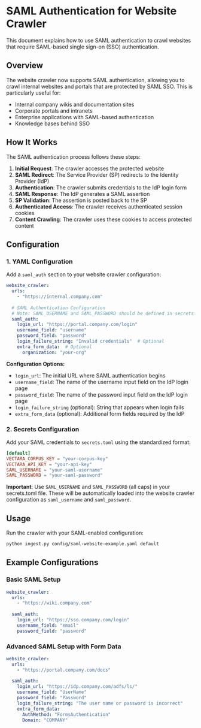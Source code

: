 # SAML Authentication for Website Crawler

This document explains how to use SAML authentication to crawl websites that require SAML-based single sign-on (SSO) authentication.

## Overview

The website crawler now supports SAML authentication, allowing you to crawl internal websites and portals that are protected by SAML SSO. This is particularly useful for:

- Internal company wikis and documentation sites
- Corporate portals and intranets
- Enterprise applications with SAML-based authentication
- Knowledge bases behind SSO

## How It Works

The SAML authentication process follows these steps:

1. **Initial Request**: The crawler accesses the protected website
2. **SAML Redirect**: The Service Provider (SP) redirects to the Identity Provider (IdP)
3. **Authentication**: The crawler submits credentials to the IdP login form
4. **SAML Response**: The IdP generates a SAML assertion
5. **SP Validation**: The assertion is posted back to the SP
6. **Authenticated Access**: The crawler receives authenticated session cookies
7. **Content Crawling**: The crawler uses these cookies to access protected content

## Configuration

### 1. YAML Configuration

Add a `saml_auth` section to your website crawler configuration:

```yaml
website_crawler:
  urls:
    - "https://internal.company.com"
  
  # SAML Authentication Configuration
  # Note: SAML_USERNAME and SAML_PASSWORD should be defined in secrets.toml
  saml_auth:
    login_url: "https://portal.company.com/login"
    username_field: "username"
    password_field: "password"
    login_failure_string: "Invalid credentials"  # Optional
    extra_form_data:  # Optional
      organization: "your-org"
```

**Configuration Options:**

- `login_url`: The initial URL where SAML authentication begins
- `username_field`: The name of the username input field on the IdP login page
- `password_field`: The name of the password input field on the IdP login page
- `login_failure_string` (optional): String that appears when login fails
- `extra_form_data` (optional): Additional form fields required by the IdP

### 2. Secrets Configuration

Add your SAML credentials to `secrets.toml` using the standardized format:

```toml
[default]
VECTARA_CORPUS_KEY = "your-corpus-key"
VECTARA_API_KEY = "your-api-key"
SAML_USERNAME = "your-saml-username"
SAML_PASSWORD = "your-saml-password"
```

**Important**: Use `SAML_USERNAME` and `SAML_PASSWORD` (all caps) in your secrets.toml file. These will be automatically loaded into the website crawler configuration as `saml_username` and `saml_password`.

## Usage

Run the crawler with your SAML-enabled configuration:

```bash
python ingest.py config/saml-website-example.yaml default
```

## Example Configurations

### Basic SAML Setup

```yaml
website_crawler:
  urls:
    - "https://wiki.company.com"
  
  saml_auth:
    login_url: "https://sso.company.com/login"
    username_field: "email"
    password_field: "password"
```

### Advanced SAML Setup with Form Data

```yaml
website_crawler:
  urls:
    - "https://portal.company.com/docs"
  
  saml_auth:
    login_url: "https://idp.company.com/adfs/ls/"
    username_field: "UserName"
    password_field: "Password"
    login_failure_string: "The user name or password is incorrect"
    extra_form_data:
      AuthMethod: "FormsAuthentication"
      Domain: "COMPANY"
```